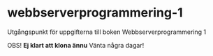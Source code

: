 webbserverprogrammering-1
=========================

Utgångspunkt för uppgifterna till boken Webbserverprogrammering 1

OBS! **Ej klart att klona ännu** Vänta några dagar!

